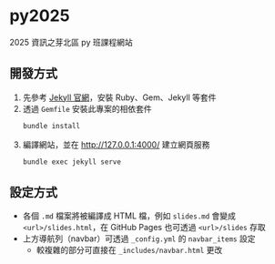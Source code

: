 # py2025
2025 資訊之芽北區 py 班課程網站

## 開發方式
1. 先參考 [Jekyll 官網](https://jekyllrb.com/docs/installation/)，安裝 Ruby、Gem、Jekyll 等套件
2. 透過 `Gemfile` 安裝此專案的相依套件
    ```bash
    bundle install
    ```
3. 編譯網站，並在 <http://127.0.0.1:4000/> 建立網頁服務
    ```bash
    bundle exec jekyll serve
    ```

## 設定方式
- 各個 `.md` 檔案將被編譯成 HTML 檔，例如 `slides.md` 會變成 `<url>/slides.html`，在 GitHub Pages 也可透過 `<url>/slides` 存取
- 上方導航列（navbar）可透過 `_config.yml` 的 `navbar_items` 設定
    - 較複雜的部分可直接在 `_includes/navbar.html` 更改
